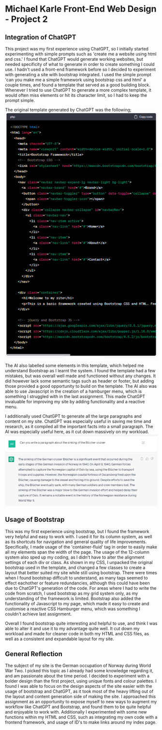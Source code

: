 # Michael Karle Front-End Web Design - Project 2

## Integration of ChatGPT
This project was my first experience using ChatGPT, so I initially started experimenting with simple prompts such as 'create me a website using html and css.' I found that ChatGPT would generate working websites, but needed specificity of what to generate in order to create something I could use. I hadn't used a front-end framework before so I decided to experiment with generating a site with bootstrap integrated. I used the simple prompt 'can you make me a simple framework using bootstrap css and html' a couple times, and found a template that served as a good building block. Whenever I tried to use ChatGPT to generate a more complex template, it would often miss elements or hit its character limit, so I had to keep the prompt simple. 

The original template generated by ChatGPT was the following; 
![Chat GPT Generated Template](assets/images/ChatGPT.PNG)

The AI also labelled some elements in this template, which helped me understand Bootstrap as I learnt the system. I found the template had a few mistakes, but was overall well made and functioned without any changes. It did however lack some semantic tags such as header or footer, but adding those provided a good opportunity to build on the template. The AI also was able to use Javascript in the creation of a hamburger menu, which is something I struggled with in the last assignment. This made ChatGPT invaluable for improving my site by adding functionality and a reactive menu.

I additionally used ChatGPT to generate all the large paragraphs and content on my site. ChatGPT was especially useful in saving me time and research, as it compiled all the important facts into a small paragraph. The AI was especially useful here, as it cut down massively on my workload.
![Example of ChatGPT generated Paragraph](assets/images/ChatGPT2.PNG)

## Usage of Bootstrap
This was my first experience using bootstrap, but I found the framework very helpful and easy to work with. I used it for its column system, as well as its shortcuts for navigation and general quality of life improvements. Specifically, I made usage of the 'container-fluid' tag in order to easily make all my elements span the width of the page. The usage of the 12-column system also sped up my coding, as I didn't have to alter the alignment settings of each div or class. As shown in my CSS, I unpacked the original bootstrap used in the template, and changed a few classes to create a layout that better suited my site while still using bootstrap. There were times when I found bootstrap difficult to understand, as many tags seemed to effect eachother or feature redundancies, although this could have been due to ChatGPT's generation of the code. For areas where I had to write the code from scratch, I used bootstrap as my grid system only, as my understanding of the framework is limited. Bootstrap also added the functionality of Javascript to my page, which made it easy to create and customise a reactive CSS Hamburger menu, which was something I couldn't achieve last assignment. 

Overall I found bootstrap quite interesting and helpful to use, and think I was able to alter it and use it to my advantage quite well. It cut down my workload and made for cleaner code in both my HTML and CSS files, as well as a consistent and expandable layout for my site.

## General Reflection
The subject of my site is the German occupation of Norway during World War Two. I picked this topic as I already had some knowledge regarding it, and am passionate about the time period. I decided to experiment with a bolder design than the first project, using unique fonts and colour palettes. I found I was able to focus on the design aspects of the site easier with the usage of bootstrap and ChatGPT, as it took most of the heavy lifting out of the layout and content generation side of making the site. I approached this assignment as an opportunity to expose myself to new ways to augment my workflow like ChatGPT and Bootstrap, and found them to be quite helpful and enjoyable to work with. Additionally I experimented with some new functions within my HTML and CSS, such as integrating my own code with a frontend framework, and usage of ID's to make links around my index page. 




